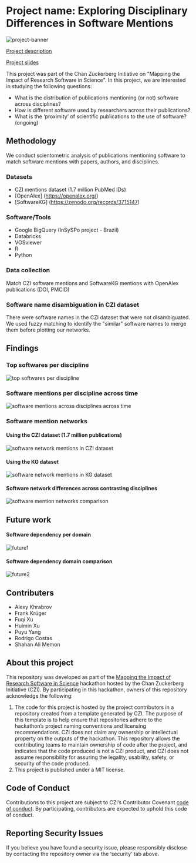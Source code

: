 # Project name: Exploring Disciplinary Differences in Software Mentions

![project-banner](images/project-banner.png?raw=true)

[Project description](https://docs.google.com/document/d/1TTeVDYmjcoCHfSzhFvliGrLMQyEB2yHYSQcjMf-OeY4/edit#heading=h.mfizjlrp1stl)

[Project slides](https://docs.google.com/presentation/d/13017RbDyiGoYOnzUuk5S4F_uG5ZE-fdi2WCbAi2ItLU/edit?usp=sharing)

This project was part of the Chan Zuckerberg Initiative on "Mapping the Impact of Research Software in Science". In this project, we are interested in studying the following questions:

- What is the distribution of publications mentioning (or not) software across disciplines?
- How is different software used by researchers across their publications?
- What is the ‘proximity’ of scientific publications to the use of software? (ongoing)


## Methodology

We conduct scientometric analysis of publications mentioning software to match software mentions with papers, authors, and disciplines.

### Datasets
- CZI mentions dataset (1.7 million PubMed IDs)
- [OpenAlex] (https://openalex.org/)
- [SoftwareKG] (https://zenodo.org/records/3715147)

### Software/Tools
- Google BigQuery (InSySPo project - Brazil)
- Databricks
- VOSviewer
- R
- Python

### Data collection
Match CZI software mentions and SoftwareKG mentions with OpenAlex publications (DOI, PMCID)

### Software name disambiguation in CZI dataset
There were software names in the CZI dataset that were not disambiguated. We used fuzzy matching to identify the "similar" software names to merge them before plotting our networks.

## Findings

### Top softwares per discipline

![top softwares per discipline](images/top_software_per_discipline.png?raw=true)

### Software mentions per discipline across time

![software mentions across disciplines across time](images/top_software_across_time.png?raw=true)

### Software mention networks

#### Using the CZI dataset (1.7 million publications)

![software network mentions in CZI dataset](images/network1.png?raw=true)

#### Using the KG dataset

![software network mentions in KG dataset](images/network3.png?raw=true)

#### Software network differences across contrasting disciplines

![software mention networks comparison](images/network4.png?raw=true)

## Future work

#### Software dependency per domain

![future1](images/10k_paper_software_citation_bar.png?raw=true)

#### Software dependency domain comparison

![future2](images/10k_sample_paper_software_citation_scatter.png?raw=true)


## Contributers

- Alexy Khrabrov
- Frank Krüger
- Fuqi Xu
- Huimin Xu
- Puyu Yang
- Rodrigo Costas
- Shahan Ali Memon

## About this project

This repository was developed as part of the [Mapping the Impact of Research Software in Science](https://github.com/chanzuckerberg/software-impact-hackathon-2023) hackathon hosted by the Chan Zuckerberg Initiative (CZI). By participating in this hackathon, owners of this repository acknowledge the following:
1. The code for this project is hosted by the project contributors in a repository created from a template generated by CZI. The purpose of this template is to help ensure that repositories adhere to the hackathon’s project naming conventions and licensing recommendations.  CZI does not claim any ownership or intellectual property on the outputs of the hackathon. This repository allows the contributing teams to maintain ownership of code after the project, and indicates that the code produced is not a CZI product, and CZI does not assume responsibility for assuring the legality, usability, safety, or security of the code produced.
2. This project is published under a MIT license.

## Code of Conduct

Contributions to this project are subject to CZI’s Contributor Covenant [code of conduct](https://github.com/chanzuckerberg/.github/blob/master/CODE_OF_CONDUCT.md). By participating, contributors are expected to uphold this code of conduct. 

## Reporting Security Issues

If you believe you have found a security issue, please responsibly disclose by contacting the repository owner via the ‘security’ tab above.

